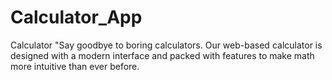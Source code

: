 # Calculator_App
Calculator "Say goodbye to boring calculators. Our web-based calculator is designed with a modern interface and packed with features to make math more intuitive than ever before.

